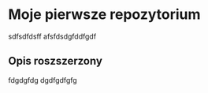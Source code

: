 # Moje pierwsze repozytorium

sdfsdfdsff
afsfdsdgfddfgdf

## Opis roszszerzony

fdgdgfdg
dgdfgdfgfg
